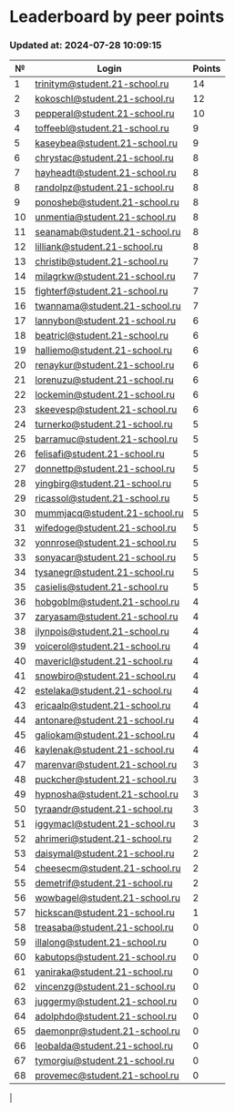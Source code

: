 # Leaderboard by peer points

### Updated at: 2024-07-28 10:09:15

| № | Login | Points |
|---|-------|--------|
|1|trinitym@student.21-school.ru|14|
|2|kokoschl@student.21-school.ru|12|
|3|pepperal@student.21-school.ru|10|
|4|toffeebl@student.21-school.ru|9|
|5|kaseybea@student.21-school.ru|9|
|6|chrystac@student.21-school.ru|8|
|7|hayheadt@student.21-school.ru|8|
|8|randolpz@student.21-school.ru|8|
|9|ponosheb@student.21-school.ru|8|
|10|unmentia@student.21-school.ru|8|
|11|seanamab@student.21-school.ru|8|
|12|lilliank@student.21-school.ru|8|
|13|christib@student.21-school.ru|7|
|14|milagrkw@student.21-school.ru|7|
|15|fighterf@student.21-school.ru|7|
|16|twannama@student.21-school.ru|7|
|17|lannybon@student.21-school.ru|6|
|18|beatricl@student.21-school.ru|6|
|19|halliemo@student.21-school.ru|6|
|20|renaykur@student.21-school.ru|6|
|21|lorenuzu@student.21-school.ru|6|
|22|lockemin@student.21-school.ru|6|
|23|skeevesp@student.21-school.ru|6|
|24|turnerko@student.21-school.ru|5|
|25|barramuc@student.21-school.ru|5|
|26|felisafi@student.21-school.ru|5|
|27|donnettp@student.21-school.ru|5|
|28|yingbirg@student.21-school.ru|5|
|29|ricassol@student.21-school.ru|5|
|30|mummjacq@student.21-school.ru|5|
|31|wifedoge@student.21-school.ru|5|
|32|yonnrose@student.21-school.ru|5|
|33|sonyacar@student.21-school.ru|5|
|34|tysanegr@student.21-school.ru|5|
|35|casielis@student.21-school.ru|5|
|36|hobgoblm@student.21-school.ru|4|
|37|zaryasam@student.21-school.ru|4|
|38|ilynpois@student.21-school.ru|4|
|39|voicerol@student.21-school.ru|4|
|40|mavericl@student.21-school.ru|4|
|41|snowbiro@student.21-school.ru|4|
|42|estelaka@student.21-school.ru|4|
|43|ericaalp@student.21-school.ru|4|
|44|antonare@student.21-school.ru|4|
|45|galiokam@student.21-school.ru|4|
|46|kaylenak@student.21-school.ru|4|
|47|marenvar@student.21-school.ru|3|
|48|puckcher@student.21-school.ru|3|
|49|hypnosha@student.21-school.ru|3|
|50|tyraandr@student.21-school.ru|3|
|51|iggymacl@student.21-school.ru|3|
|52|ahrimeri@student.21-school.ru|2|
|53|daisymal@student.21-school.ru|2|
|54|cheesecm@student.21-school.ru|2|
|55|demetrif@student.21-school.ru|2|
|56|wowbagel@student.21-school.ru|2|
|57|hickscan@student.21-school.ru|1|
|58|treasaba@student.21-school.ru|0|
|59|illalong@student.21-school.ru|0|
|60|kabutops@student.21-school.ru|0|
|61|yaniraka@student.21-school.ru|0|
|62|vincenzg@student.21-school.ru|0|
|63|juggermy@student.21-school.ru|0|
|64|adolphdo@student.21-school.ru|0|
|65|daemonpr@student.21-school.ru|0|
|66|leobalda@student.21-school.ru|0|
|67|tymorgiu@student.21-school.ru|0|
|68|provemec@student.21-school.ru|0|
|
